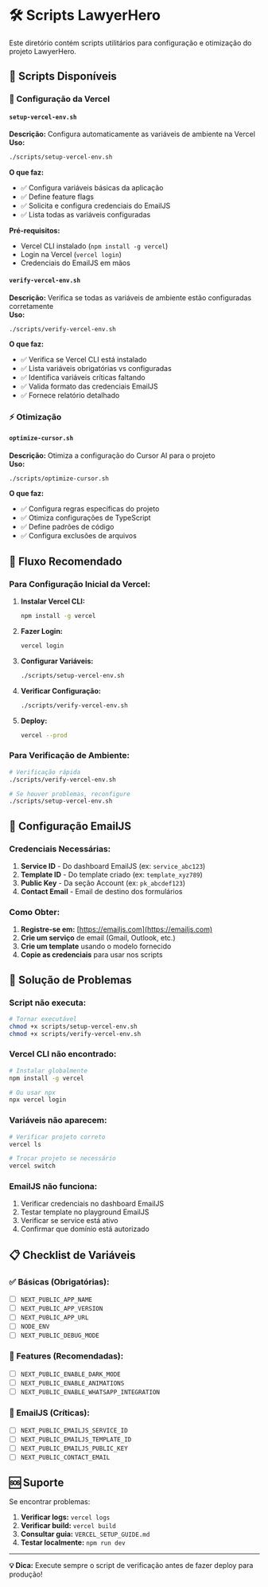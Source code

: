 # 🛠️ Scripts LawyerHero

Este diretório contém scripts utilitários para configuração e otimização do projeto LawyerHero.

## 📁 Scripts Disponíveis

### 🚀 Configuração da Vercel

#### `setup-vercel-env.sh`

**Descrição:** Configura automaticamente as variáveis de ambiente na Vercel  
**Uso:**

```bash
./scripts/setup-vercel-env.sh
```

**O que faz:**

- ✅ Configura variáveis básicas da aplicação
- ✅ Define feature flags
- ✅ Solicita e configura credenciais do EmailJS
- ✅ Lista todas as variáveis configuradas

**Pré-requisitos:**

- Vercel CLI instalado (`npm install -g vercel`)
- Login na Vercel (`vercel login`)
- Credenciais do EmailJS em mãos

#### `verify-vercel-env.sh`

**Descrição:** Verifica se todas as variáveis de ambiente estão configuradas corretamente  
**Uso:**

```bash
./scripts/verify-vercel-env.sh
```

**O que faz:**

- ✅ Verifica se Vercel CLI está instalado
- ✅ Lista variáveis obrigatórias vs configuradas
- ✅ Identifica variáveis críticas faltando
- ✅ Valida formato das credenciais EmailJS
- ✅ Fornece relatório detalhado

### ⚡ Otimização

#### `optimize-cursor.sh`

**Descrição:** Otimiza a configuração do Cursor AI para o projeto  
**Uso:**

```bash
./scripts/optimize-cursor.sh
```

**O que faz:**

- ✅ Configura regras específicas do projeto
- ✅ Otimiza configurações de TypeScript
- ✅ Define padrões de código
- ✅ Configura exclusões de arquivos

## 🔧 Fluxo Recomendado

### Para Configuração Inicial da Vercel:

1. **Instalar Vercel CLI:**

   ```bash
   npm install -g vercel
   ```

2. **Fazer Login:**

   ```bash
   vercel login
   ```

3. **Configurar Variáveis:**

   ```bash
   ./scripts/setup-vercel-env.sh
   ```

4. **Verificar Configuração:**

   ```bash
   ./scripts/verify-vercel-env.sh
   ```

5. **Deploy:**
   ```bash
   vercel --prod
   ```

### Para Verificação de Ambiente:

```bash
# Verificação rápida
./scripts/verify-vercel-env.sh

# Se houver problemas, reconfigure
./scripts/setup-vercel-env.sh
```

## 📧 Configuração EmailJS

### Credenciais Necessárias:

1. **Service ID** - Do dashboard EmailJS (ex: `service_abc123`)
2. **Template ID** - Do template criado (ex: `template_xyz789`)
3. **Public Key** - Da seção Account (ex: `pk_abcdef123`)
4. **Contact Email** - Email de destino dos formulários

### Como Obter:

1. **Registre-se em:** [https://emailjs.com](https://emailjs.com)
2. **Crie um serviço** de email (Gmail, Outlook, etc.)
3. **Crie um template** usando o modelo fornecido
4. **Copie as credenciais** para usar nos scripts

## 🐛 Solução de Problemas

### Script não executa:

```bash
# Tornar executável
chmod +x scripts/setup-vercel-env.sh
chmod +x scripts/verify-vercel-env.sh
```

### Vercel CLI não encontrado:

```bash
# Instalar globalmente
npm install -g vercel

# Ou usar npx
npx vercel login
```

### Variáveis não aparecem:

```bash
# Verificar projeto correto
vercel ls

# Trocar projeto se necessário
vercel switch
```

### EmailJS não funciona:

1. Verificar credenciais no dashboard EmailJS
2. Testar template no playground EmailJS
3. Verificar se service está ativo
4. Confirmar que domínio está autorizado

## 📋 Checklist de Variáveis

### ✅ Básicas (Obrigatórias):

- [ ] `NEXT_PUBLIC_APP_NAME`
- [ ] `NEXT_PUBLIC_APP_VERSION`
- [ ] `NEXT_PUBLIC_APP_URL`
- [ ] `NODE_ENV`
- [ ] `NEXT_PUBLIC_DEBUG_MODE`

### 🎨 Features (Recomendadas):

- [ ] `NEXT_PUBLIC_ENABLE_DARK_MODE`
- [ ] `NEXT_PUBLIC_ENABLE_ANIMATIONS`
- [ ] `NEXT_PUBLIC_ENABLE_WHATSAPP_INTEGRATION`

### 📧 EmailJS (Críticas):

- [ ] `NEXT_PUBLIC_EMAILJS_SERVICE_ID`
- [ ] `NEXT_PUBLIC_EMAILJS_TEMPLATE_ID`
- [ ] `NEXT_PUBLIC_EMAILJS_PUBLIC_KEY`
- [ ] `NEXT_PUBLIC_CONTACT_EMAIL`

## 🆘 Suporte

Se encontrar problemas:

1. **Verificar logs:** `vercel logs`
2. **Verificar build:** `vercel build`
3. **Consultar guia:** `VERCEL_SETUP_GUIDE.md`
4. **Testar localmente:** `npm run dev`

---

**💡 Dica:** Execute sempre o script de verificação antes de fazer deploy para produção!
